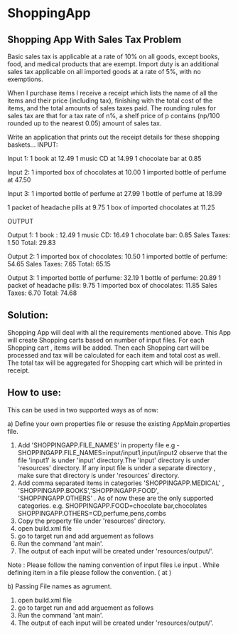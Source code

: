 ShoppingApp
===========

Shopping App With Sales Tax Problem
------------------------------------
Basic sales tax is applicable at a rate of 10% on all goods, except books, food, and medical products that
are exempt. Import duty is an additional sales tax applicable on all imported goods at a rate of 5%, with
no exemptions.

When I purchase items I receive a receipt which lists the name of all the items and their price (including
tax), finishing with the total cost of the items, and the total amounts of sales taxes paid. The rounding
rules for sales tax are that for a tax rate of n%, a shelf price of p contains (np/100 rounded up to the
nearest 0.05) amount of sales tax.

Write an application that prints out the receipt details for these shopping baskets...
INPUT:

Input 1:
1 book at 12.49
1 music CD at 14.99
1 chocolate bar at 0.85

Input 2:
1 imported box of chocolates at 10.00
1 imported bottle of perfume at 47.50

Input 3:
1 imported bottle of perfume at 27.99
1 bottle of perfume at 18.99

1 packet of headache pills at 9.75
1 box of imported chocolates at 11.25

OUTPUT

Output 1:
1 book : 12.49
1 music CD: 16.49
1 chocolate bar: 0.85
Sales Taxes: 1.50
Total: 29.83

Output 2:
1 imported box of chocolates: 10.50
1 imported bottle of perfume: 54.65
Sales Taxes: 7.65
Total: 65.15

Output 3:
1 imported bottle of perfume: 32.19
1 bottle of perfume: 20.89
1 packet of headache pills: 9.75
1 imported box of chocolates: 11.85
Sales Taxes: 6.70
Total: 74.68

Solution:
-------------------------------------------------

Shopping App will deal with all the requirements mentioned above. This App will create Shopping carts based on number
of input files. For each Shopping cart , items will be added. Then each Shopping cart will be processed and tax will
be calculated for each item and total cost as well. The total tax will be aggregated for Shopping cart which will be
printed in receipt.


How to use:
-----------

This can be used in two supported ways as of now:

a) Define your own properties file or resuse the existing AppMain.properties file.

1) Add 'SHOPPINGAPP.FILE_NAMES' in property file e.g - SHOPPINGAPP.FILE_NAMES=input/input1,input/input2
observe that the file 'input1' is under 'input' directory.The 'input' directory is under 'resources' directory.
If any input file is under a separate directory , make sure that directory is under 'resources' directory.
2) Add comma separated items in categories 'SHOPPINGAPP.MEDICAL' , 'SHOPPINGAPP.BOOKS','SHOPPINGAPP.FOOD',
'SHOPPINGAPP.OTHERS' . As of now these are the only supported categories.
e.g. SHOPPINGAPP.FOOD=chocolate bar,chocolates 
     SHOPPINGAPP.OTHERS=CD,perfume,pens,combs
3) Copy the property file under 'resources' directory.
4) open build.xml file 
5) go to target run and add arguement as follows
    <arg value="0"/>
    <arg value="MyAppMain.properties"/>
6) Run the command 'ant main'.
7) The output of each input will be created under 'resources/output/'. 

Note :  Please follow the naming convention of input files i.e input<Number> .
        While defining item in a file please follow the convention. (<Quantity> <item description> at <Unit Price>)
        
b) Passing File names as agrument.

1) open build.xml file 
5) go to target run and add arguement as follows
    <arg value="1"/>
    <arg value="input/input1"/>
    <arg value="input/input2"/>
6) Run the command 'ant main'.
7) The output of each input will be created under 'resources/output/'. 
